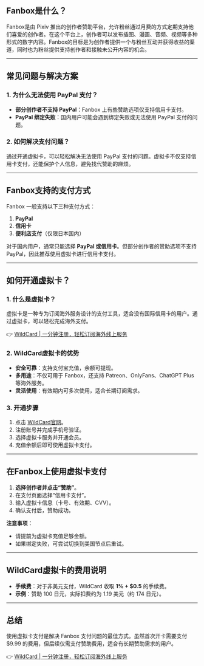 ## Fanbox是什么？

Fanbox是由 Pixiv 推出的创作者赞助平台，允许粉丝通过月费的方式定期支持他们喜爱的创作者。在这个平台上，创作者可以发布插图、漫画、音频、视频等多种形式的数字内容。Fanbox的目标是为创作者提供一个与粉丝互动并获得收益的渠道，同时也为粉丝提供支持创作者和接触未公开内容的机会。

---

## 常见问题与解决方案

### 1. 为什么无法使用 PayPal 支付？

- **部分创作者不支持 PayPal**：Fanbox 上有些赞助选项仅支持信用卡支付。
- **PayPal 绑定失败**：国内用户可能会遇到绑定失败或无法使用 PayPal 支付的问题。

### 2. 如何解决支付问题？

通过开通虚拟卡，可以轻松解决无法使用 PayPal 支付的问题。虚拟卡不仅支持信用卡支付，还能保护个人信息，避免找代赞助的麻烦。

---

## Fanbox支持的支付方式

Fanbox 一般支持以下三种支付方式：

1. **PayPal**
2. **信用卡**
3. **便利店支付**（仅限日本国内）

对于国内用户，通常只能选择 **PayPal 或信用卡**。但部分创作者的赞助选项不支持 PayPal，因此推荐使用虚拟卡进行信用卡支付。

---

## 如何开通虚拟卡？

### 1. 什么是虚拟卡？

虚拟卡是一种专为订阅海外服务设计的支付工具，适合没有国际信用卡的用户。通过虚拟卡，可以轻松完成海外支付。

👉 [WildCard | 一分钟注册，轻松订阅海外线上服务](https://bit.ly/bewildcard)

### 2. WildCard虚拟卡的优势

- **安全可靠**：支持支付宝充值，余额可提现。
- **多用途**：不仅可用于 Fanbox，还支持 Patreon、OnlyFans、ChatGPT Plus 等海外服务。
- **灵活使用**：有效期内可多次使用，适合长期订阅需求。

### 3. 开通步骤

1. 点击 [WildCard官网](https://bit.ly/bewildcard)。
2. 注册账号并完成手机号验证。
3. 选择虚拟卡服务并开通会员。
4. 充值余额后即可使用虚拟卡支付。

---

## 在Fanbox上使用虚拟卡支付

1. **选择创作者并点击“赞助”**。
2. 在支付页面选择“信用卡支付”。
3. 输入虚拟卡信息（卡号、有效期、CVV）。
4. 确认支付后，赞助成功。

**注意事项**：
- 请提前为虚拟卡充值足够金额。
- 如果绑定失败，可尝试切换到美国节点后重试。

---

## WildCard虚拟卡的费用说明

- **手续费**：对于非美元支付，WildCard 收取 **1% + $0.5** 的手续费。
- **示例**：赞助 100 日元，实际扣费约为 1.19 美元（约 174 日元）。

---

## 总结

使用虚拟卡支付是解决 Fanbox 支付问题的最佳方式。虽然首次开卡需要支付 $9.99 的费用，但后续仅需支付赞助费用，适合有长期赞助需求的用户。

👉 [WildCard | 一分钟注册，轻松订阅海外线上服务](https://bit.ly/bewildcard)